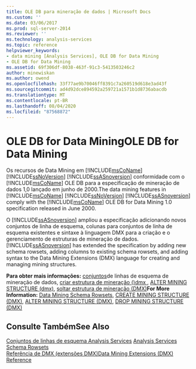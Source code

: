 ```yaml
---
title: OLE DB para mineração de dados | Microsoft Docs
ms.custom: ''
ms.date: 03/06/2017
ms.prod: sql-server-2014
ms.reviewer: ''
ms.technology: analysis-services
ms.topic: reference
helpviewer_keywords:
- data mining [Analysis Services], OLE DB for Data Mining
- OLE DB for Data Mining
ms.assetid: 69f306df-8038-463f-91c3-5413503246c2
author: minewiskan
ms.author: owend
ms.openlocfilehash: 33f77ae9b70046ff8391c7a260519d618e3ad43f
ms.sourcegitcommit: ad4d92dce894592a259721a1571b1d8736abacdb
ms.translationtype: MT
ms.contentlocale: pt-BR
ms.lasthandoff: 08/04/2020
ms.locfileid: "87568872"
---
```

# <a name="ole-db-for-data-mining"></a><span data-ttu-id="99fb6-102">OLE DB for Data Mining</span><span class="sxs-lookup"><span data-stu-id="99fb6-102">OLE DB for Data Mining</span></span>
  <span data-ttu-id="99fb6-103">Os recursos de Data Mining em [!INCLUDE[msCoName](../../includes/msconame-md.md)] [!INCLUDE[ssNoVersion](../../includes/ssnoversion-md.md)] [!INCLUDE[ssASnoversion](../../includes/ssasnoversion-md.md)] conformidade com o [!INCLUDE[msCoName](../../includes/msconame-md.md)] OLE DB para a especificação de mineração de dados 1,0 lançado em junho de 2000.</span><span class="sxs-lookup"><span data-stu-id="99fb6-103">The data mining features in [!INCLUDE[msCoName](../../includes/msconame-md.md)] [!INCLUDE[ssNoVersion](../../includes/ssnoversion-md.md)] [!INCLUDE[ssASnoversion](../../includes/ssasnoversion-md.md)] comply with the [!INCLUDE[msCoName](../../includes/msconame-md.md)] OLE DB for Data Mining 1.0 specification released in June 2000.</span></span>  
  
 <span data-ttu-id="99fb6-104">O [!INCLUDE[ssASnoversion](../../includes/ssasnoversion-md.md)] ampliou a especificação adicionando novos conjuntos de linha de esquema, colunas para conjuntos de linha de esquema existentes e sintaxe à linguagem DMX para a criação e o gerenciamento de estruturas de mineração de dados.</span><span class="sxs-lookup"><span data-stu-id="99fb6-104">[!INCLUDE[ssASnoversion](../../includes/ssasnoversion-md.md)] has extended the specification by adding new schema rowsets, adding columns to existing schema rowsets, and adding syntax to the Data Mining Extensions (DMX) language for creating and managing mining structures.</span></span>  
  
 <span data-ttu-id="99fb6-105">**Para obter mais informações:** [conjuntos](../../relational-databases/native-client-ole-db-rowsets/rowsets.md)de linhas de esquema de mineração de dados, [criar estrutura de mineração &#40;&#41;dmx ](/sql/dmx/create-mining-structure-dmx), [ALTER MINING STRUCTURE &#40;dmx&#41;](/sql/dmx/alter-mining-structure-dmx), [soltar estrutura de mineração &#40;DMX&#41;](/sql/dmx/drop-mining-structure-dmx)</span><span class="sxs-lookup"><span data-stu-id="99fb6-105">**For More Information:** [Data Mining Schema Rowsets](../../relational-databases/native-client-ole-db-rowsets/rowsets.md), [CREATE MINING STRUCTURE &#40;DMX&#41;](/sql/dmx/create-mining-structure-dmx), [ALTER MINING STRUCTURE &#40;DMX&#41;](/sql/dmx/alter-mining-structure-dmx), [DROP MINING STRUCTURE &#40;DMX&#41;](/sql/dmx/drop-mining-structure-dmx)</span></span>  
  
## <a name="see-also"></a><span data-ttu-id="99fb6-106">Consulte Também</span><span class="sxs-lookup"><span data-stu-id="99fb6-106">See Also</span></span>  
 <span data-ttu-id="99fb6-107">[Conjuntos de linhas de esquema Analysis Services](https://docs.microsoft.com/bi-reference/schema-rowsets/analysis-services-schema-rowsets) </span><span class="sxs-lookup"><span data-stu-id="99fb6-107">[Analysis Services Schema Rowsets](https://docs.microsoft.com/bi-reference/schema-rowsets/analysis-services-schema-rowsets) </span></span>  
 [<span data-ttu-id="99fb6-108">Referência de DMX &#40;extensões DMX&#41;</span><span class="sxs-lookup"><span data-stu-id="99fb6-108">Data Mining Extensions &#40;DMX&#41; Reference</span></span>](/sql/dmx/data-mining-extensions-dmx-reference)  
  
  
